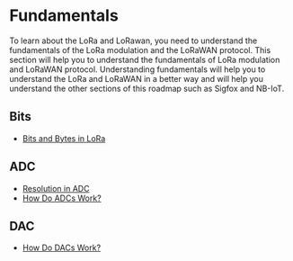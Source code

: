 # Fundamentals

To learn about the LoRa and LoRawan, you need to understand the fundamentals of the LoRa modulation and the LoRaWAN protocol. This section will help you to understand the fundamentals of LoRa modulation and LoRaWAN protocol. Understanding fundamentals will help you to understand the LoRa and LoRaWAN in a better way and will help you understand the other sections of this roadmap such as Sigfox and NB-IoT.

## Bits

- [Bits and Bytes in LoRa](https://www.thethingsnetwork.org/docs/devices/bytes/)

## ADC

- [Resolution in ADC](https://www.youtube.com/watch?v=TeKAIc4xnA4)
- [How Do ADCs Work?](https://www.youtube.com/watch?v=g4BvbAKNQ90)

## DAC

- [How Do DACs Work?](https://www.youtube.com/watch?v=YAxrmoVtEtE)
